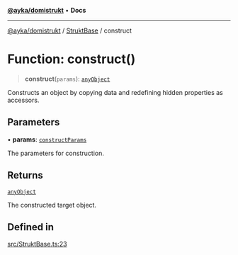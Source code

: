 [**@ayka/domistrukt**](../../../README.md) • **Docs**

***

[@ayka/domistrukt](../../../globals.md) / [StruktBase](../README.md) / construct

# Function: construct()

> **construct**(`params`): [`anyObject`](../../Types/type-aliases/anyObject.md)

Constructs an object by copying data and redefining hidden properties as accessors.

## Parameters

• **params**: [`constructParams`](../type-aliases/constructParams.md)

The parameters for construction.

## Returns

[`anyObject`](../../Types/type-aliases/anyObject.md)

The constructed target object.

## Defined in

[src/StruktBase.ts:23](https://github.com/AndreyMork/domistrukt/blob/afa9cf17027abfba6baa33ec45e8c09e6e425aa7/src/StruktBase.ts#L23)
